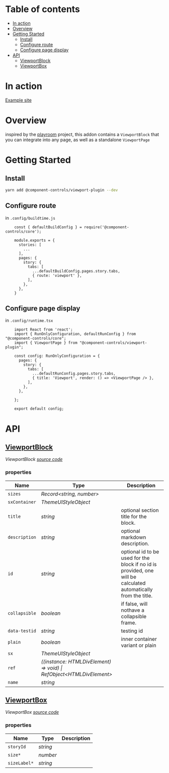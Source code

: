 # Table of contents

-   [In action](#in-action)
-   [Overview](#overview)
-   [Getting Started](#getting-started)
    -   [Install](#install)
    -   [Configure route](#configure-route)
    -   [Configure page display](#configure-page-display)
-   [API](#api)
    -   [<ins>ViewportBlock</ins>](#insviewportblockins)
    -   [<ins>ViewportBox</ins>](#insviewportboxins)

# In action

[Example site](https://component-controls.com/api/components-actioncontainer--overview/viewport)

# Overview

inspired by the [playroom](https://github.com/seek-oss/playroom) project, this addon contains a `ViewportBlock` that you can integrate into any page, as well as a standalone `ViewportPage`

# Getting Started

## Install

```sh
yarn add @component-controls/viewport-plugin --dev
```

## Configure route

in `.config/buildtime.js`

        const { defaultBuildConfig } = require('@component-controls/core');

        module.exports = {
          stories: [
            ...
          ],
          pages: {
            story: {
              tabs: [
                ...defaultBuildConfig.pages.story.tabs,
                { route: 'viewport' },
              ],
            },
          },
        }

## Configure page display

in `.config/runtime.tsx`

        import React from 'react';
        import { RunOnlyConfiguration, defaultRunConfig } from "@component-controls/core";
        import { ViewportPage } from "@component-controls/viewport-plugin";

        const config: RunOnlyConfiguration = {
          pages: {
            story: {
              tabs: [
                ...defaultRunConfig.pages.story.tabs,
                { title: 'Viewport', render: () => <ViewportPage /> },
              ],
            },
          },

        };

        export default config;

# API

<react-docgen-typescript path="./src" exclude=".stories.tsx$,index.ts" />

<!-- START-REACT-DOCGEN-TYPESCRIPT -->

## <ins>ViewportBlock</ins>

_ViewportBlock [source code](https://github.com/ccontrols/component-controls/tree/master/plugins/addon-stats/src/ViewportBlock/ViewportBlock.tsx)_

### properties

| Name          | Type                                                                   | Description                                                                                                     |
| ------------- | ---------------------------------------------------------------------- | --------------------------------------------------------------------------------------------------------------- |
| `sizes`       | _Record&lt;string, number>_                                            |                                                                                                                 |
| `sxContainer` | _ThemeUIStyleObject_                                                   |                                                                                                                 |
| `title`       | _string_                                                               | optional section title for the block.                                                                           |
| `description` | _string_                                                               | optional markdown description.                                                                                  |
| `id`          | _string_                                                               | optional id to be used for the block if no id is provided, one will be calculated automatically from the title. |
| `collapsible` | _boolean_                                                              | if false, will nothave a collapsible frame.                                                                     |
| `data-testid` | _string_                                                               | testing id                                                                                                      |
| `plain`       | _boolean_                                                              | inner container variant or plain                                                                                |
| `sx`          | _ThemeUIStyleObject_                                                   |                                                                                                                 |
| `ref`         | _((instance: HTMLDivElement) => void) \| RefObject&lt;HTMLDivElement>_ |                                                                                                                 |
| `name`        | _string_                                                               |                                                                                                                 |

## <ins>ViewportBox</ins>

_ViewportBox [source code](https://github.com/ccontrols/component-controls/tree/master/plugins/addon-stats/src/ViewportBlock/ViewportBox.tsx)_

### properties

| Name         | Type     | Description |
| ------------ | -------- | ----------- |
| `storyId`    | _string_ |             |
| `size*`      | _number_ |             |
| `sizeLabel*` | _string_ |             |

<!-- END-REACT-DOCGEN-TYPESCRIPT -->
